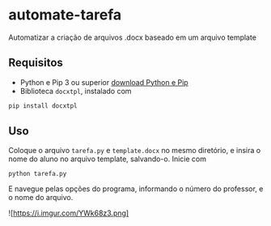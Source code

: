 # automate-tarefa
Automatizar a criação de arquivos .docx baseado em um arquivo template

## Requisitos

- Python e Pip 3 ou superior [download Python e Pip](https://www.python.org/ftp/python/3.9.0/python-3.9.0-amd64.exe)
- Biblioteca `docxtpl`, instalado com 

~~~python
pip install docxtpl
~~~

## Uso

Coloque o arquivo `tarefa.py` e `template.docx` no mesmo diretório, e insira o nome do aluno no arquivo template, salvando-o.
Inicie com 

~~~
python tarefa.py
~~~

E navegue pelas opções do programa, informando o número do professor, e o nome do arquivo.

![https://i.imgur.com/YWk68z3.png]